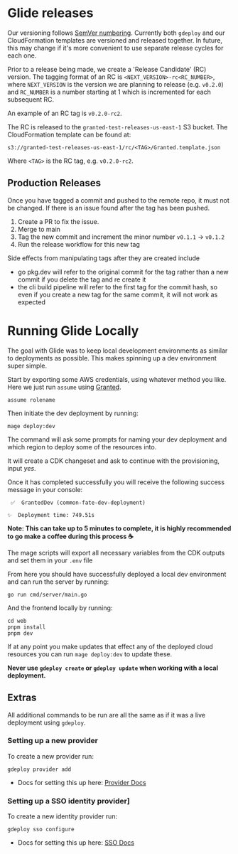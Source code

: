# Glide releases

Our versioning follows [SemVer numbering](https://semver.org/). Currently both `gdeploy` and our CloudFormation templates are versioned and released together. In future, this may change if it's more convenient to use separate release cycles for each one.

Prior to a release being made, we create a 'Release Candidate' (RC) version. The tagging format of an RC is `<NEXT_VERSION>-rc<RC_NUMBER>`, where `NEXT_VERSION` is the version we are planning to release (e.g. `v0.2.0`) and `RC_NUMBER` is a number starting at 1 which is incremented for each subsequent RC.

An example of an RC tag is `v0.2.0-rc2`.

The RC is released to the `granted-test-releases-us-east-1` S3 bucket. The CloudFormation template can be found at:

```
s3://granted-test-releases-us-east-1/rc/<TAG>/Granted.template.json
```

Where `<TAG>` is the RC tag, e.g. `v0.2.0-rc2`.

## Production Releases

Once you have tagged a commit and pushed to the remote repo, it must not be changed. If there is an issue found after the tag has been pushed.

1. Create a PR to fix the issue.
2. Merge to main
3. Tag the new commit and increment the minor number `v0.1.1` -> `v0.1.2`
4. Run the release workflow for this new tag

Side effects from manipulating tags after they are created include

- go pkg.dev will refer to the original commit for the tag rather than a new commit if you delete the tag and re create it
- the cli build pipeline will refer to the first tag for the commit hash, so even if you create a new tag for the same commit, it will not work as expected

# Running Glide Locally

The goal with Glide was to keep local development environments as similar to deployments as possible. This makes spinning up a dev environment super simple.

Start by exporting some AWS credentials, using whatever method you like. Here we just run `assume` using [Granted](https://granted.dev/).

```
assume rolename
```

Then initiate the dev deployment by running:

```
mage deploy:dev
```

The command will ask some prompts for naming your dev deployment and which region to deploy some of the resources into.

It will create a CDK changeset and ask to continue with the provisioning, input _yes_.

Once it has completed successfully you will receive the following success message in your console:

```
 ✅  GrantedDev (common-fate-dev-deployment)

✨  Deployment time: 749.51s
```

**Note: This can take up to 5 minutes to complete, it is highly recommended to go make a coffee during this process ☕**

The mage scripts will export all necessary variables from the CDK outputs and set them in your `.env` file

From here you should have successfully deployed a local dev environment and can run the server by running:

```
go run cmd/server/main.go
```

And the frontend locally by running:

```
cd web
pnpm install
pnpm dev
```

If at any point you make updates that effect any of the deployed cloud resources you can run `mage deploy:dev` to update these.

**Never use `gdeploy create` or `gdeploy update` when working with a local deployment.**

## Extras

All additional commands to be run are all the same as if it was a live deployment using `gdeploy`.

### Setting up a new provider

To create a new provider run:

```
gdeploy provider add
```

- Docs for setting this up here: [Provider Docs](https://docs.commonfate.io/granted-approvals/providers/introduction)

### Setting up a SSO identity provider]

To create a new identity provider run:

```
gdeploy sso configure
```

- Docs for setting this up here: [SSO Docs](https://docs.commonfate.io/granted-approvals/sso/introduction)
